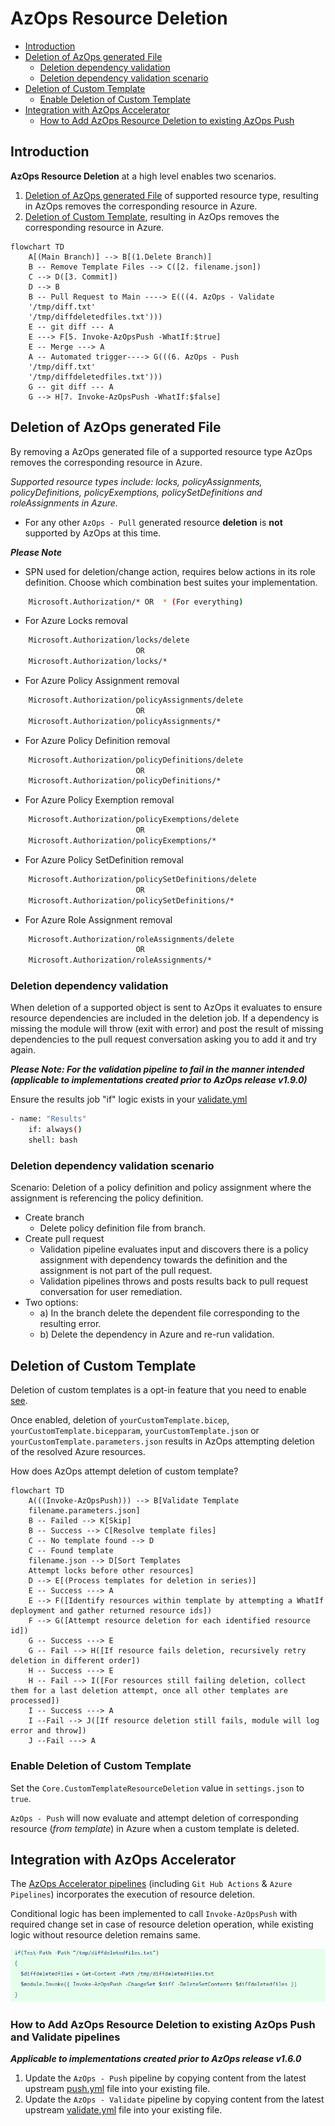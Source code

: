 # AzOps Resource Deletion

- [Introduction](#introduction)
- [Deletion of AzOps generated File](#deletion-of-azops-generated-file)
  - [Deletion dependency validation](#deletion-dependency-validation)
  - [Deletion dependency validation scenario](#deletion-dependency-validation-scenario)
- [Deletion of Custom Template](#deletion-of-custom-template)
  - [Enable Deletion of Custom Template](#enable-deletion-of-custom-template)
- [Integration with AzOps Accelerator](#integration-with-azops-accelerator)
  - [How to Add AzOps Resource Deletion to existing AzOps Push](#how-to-add-azops-resource-deletion-to-existing-azops-push-and-validate-pipelines)

## Introduction

**AzOps Resource Deletion** at a high level enables two scenarios.
1. [Deletion of AzOps generated File](#deletion-of-azops-generated-file) of supported resource type, resulting in AzOps removes the corresponding resource in Azure.
2. [Deletion of Custom Template](#deletion-of-custom-template), resulting in AzOps removes the corresponding resource in Azure.

```mermaid
flowchart TD
    A[(Main Branch)] --> B[(1.Delete Branch)]
    B -- Remove Template Files --> C([2. filename.json])
    C --> D([3. Commit])
    D --> B
    B -- Pull Request to Main ----> E(((4. AzOps - Validate
    '/tmp/diff.txt'
    '/tmp/diffdeletedfiles.txt')))
    E -- git diff --- A
    E ---> F[5. Invoke-AzOpsPush -WhatIf:$true]
    E -- Merge ---> A
    A -- Automated trigger----> G(((6. AzOps - Push
    '/tmp/diff.txt'
    '/tmp/diffdeletedfiles.txt')))
    G -- git diff --- A
    G --> H[7. Invoke-AzOpsPush -WhatIf:$false]
```

## Deletion of AzOps generated File

By removing a AzOps generated file of a supported resource type AzOps removes the corresponding resource in Azure.

_Supported resource types include: locks, policyAssignments, policyDefinitions, policyExemptions, policySetDefinitions and roleAssignments in Azure._

- For any other `AzOps - Pull` generated resource **deletion** is **not** supported by AzOps at this time.

**_Please Note_**

- SPN used for deletion/change action, requires below actions in its role definition. Choose which combination best suites your implementation.

```bash
    Microsoft.Authorization/* OR  * (For everything)
```
- For Azure Locks removal

```bash
    Microsoft.Authorization/locks/delete
                            OR
    Microsoft.Authorization/locks/*
```

- For Azure Policy Assignment removal

```bash
    Microsoft.Authorization/policyAssignments/delete
                            OR
    Microsoft.Authorization/policyAssignments/*
```

- For Azure Policy Definition removal

```bash
    Microsoft.Authorization/policyDefinitions/delete
                            OR
    Microsoft.Authorization/policyDefinitions/*
```

- For Azure Policy Exemption removal

```bash
    Microsoft.Authorization/policyExemptions/delete
                            OR
    Microsoft.Authorization/policyExemptions/*
```

- For Azure Policy SetDefinition removal

```bash
    Microsoft.Authorization/policySetDefinitions/delete
                            OR
    Microsoft.Authorization/policySetDefinitions/*
```

- For Azure Role Assignment removal

```bash
    Microsoft.Authorization/roleAssignments/delete
                            OR
    Microsoft.Authorization/roleAssignments/*
```
### Deletion dependency validation
When deletion of a supported object is sent to AzOps it evaluates to ensure resource dependencies are included in the deletion job. If a dependency is missing the module will throw (exit with error) and post the result of missing dependencies to the pull request conversation asking you to add it and try again.

**_Please Note: For the validation pipeline to fail in the manner intended (applicable to implementations created prior to AzOps release v1.9.0)_**

Ensure the results job "if" logic exists in your [validate.yml](https://github.com/Azure/AzOps-Accelerator/blob/main/.pipelines/validate.yml)
```bash
- name: "Results"
    if: always()
    shell: bash
```
### Deletion dependency validation scenario
Scenario: Deletion of a policy definition and policy assignment where the assignment is referencing the policy definition.

- Create branch
  - Delete policy definition file from branch.
- Create pull request
  - Validation pipeline evaluates input and discovers there is a policy assignment with dependency towards the definition and the assignment is not part of the pull request.
  - Validation pipelines throws and posts results back to pull request conversation for user remediation.
- Two options:
  - a) In the branch delete the dependent file corresponding to the resulting error.
  - b) Delete the dependency in Azure and re-run validation.

## Deletion of Custom Template
Deletion of custom templates is a opt-in feature that you need to enable [see](#enable-deletion-of-custom-template).

Once enabled, deletion of `yourCustomTemplate.bicep`, `yourCustomTemplate.bicepparam`, `yourCustomTemplate.json` or `yourCustomTemplate.parameters.json` results in AzOps attempting deletion of the resolved Azure resources.

How does AzOps attempt deletion of custom template?

```mermaid
flowchart TD
    A(((Invoke-AzOpsPush))) --> B[Validate Template
    filename.parameters.json]
    B -- Failed --> K[Skip]
    B -- Success --> C[Resolve template files]
    C -- No template found --> D
    C -- Found template
    filename.json --> D[Sort Templates
    Attempt locks before other resources]
    D --> E[(Process templates for deletion in series)]
    E -- Success ---> A
    E --> F([Identify resources within template by attempting a WhatIf deployment and gather returned resource ids])
    F --> G([Attempt resource deletion for each identified resource id])
    G -- Success ---> E
    G -- Fail --> H([If resource fails deletion, recursively retry deletion in different order])
    H -- Success ---> E
    H -- Fail --> I([For resources still failing deletion, collect them for a last deletion attempt, once all other templates are processed])
    I -- Success ---> A
    I --Fail --> J([If resource deletion still fails, module will log error and throw])
    J --Fail ---> A
```

### Enable Deletion of Custom Template
Set the `Core.CustomTemplateResourceDeletion` value in `settings.json` to `true`.

`AzOps - Push` will now evaluate and attempt deletion of corresponding resource (*from template*) in Azure when a custom template is deleted.

## Integration with AzOps Accelerator

The [AzOps Accelerator pipelines](https://github.com/azure/azops-accelerator) (including `Git Hub Actions` & `Azure Pipelines`) incorporates the execution of resource deletion.

Conditional logic has been implemented to call `Invoke-AzOpsPush` with required change set in case of resource deletion operation, while existing logic without resource deletion remains same.

![ResourceDeletion_Pipeline_logic](./Media/ResourceDeletion/ResourceDeletion_pipelineupdate.PNG)

### How to Add AzOps Resource Deletion to existing AzOps Push and Validate pipelines

**_Applicable to implementations created prior to AzOps release v1.6.0_**

1. Update the `AzOps - Push` pipeline by copying content from the latest upstream [push.yml](https://github.com/Azure/AzOps-Accelerator/blob/main/.pipelines/push.yml) file into your existing file.
2. Update the `AzOps - Validate` pipeline by copying content from the latest upstream [validate.yml](https://github.com/Azure/AzOps-Accelerator/blob/main/.pipelines/validate.yml) file into your existing file.
